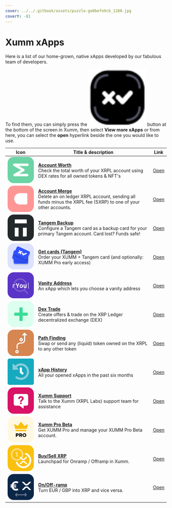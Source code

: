 ```yaml
---
cover: ../../.gitbook/assets/puzzle-ge0befe9cb_1280.jpg
coverY: -81
---
```


# Xumm xApps

&#x20;Here is a list of our home-grown, native xApps developed by our fabulous team of developers.

To find them, you can simply press the <img src="../../.gitbook/assets/Xumm Home Screen Button" alt="" data-size="line"> button at the bottom of the screen in Xumm, then select **View more xApps** or from here, you can select the **open** hyperlink beside the one you would like to use.

<table><thead><tr><th width="118.33333333333331">Icon</th><th width="524">Title &#x26; description</th><th>Link</th></tr></thead><tbody><tr><td><img src="../../.gitbook/assets/image (5) (1) (1) (1) (1).png" alt=""></td><td><a href="account-worth.md"><strong>Account Worth</strong></a><br>Check the total worth of your XRPL account using DEX rates for all owned tokens &#x26; NFT's</td><td><a href="https://xumm.app/detect/xapp:xumm.accountworth">Open</a></td></tr><tr><td><img src="../../.gitbook/assets/image (4) (1) (1).png" alt=""></td><td><a href="account-merge.md"><strong>Account Merge</strong></a><br>Delete an on ledger XRPL account, sending all funds minus the XRPL fee (5XRP) to one of your other accounts.</td><td><a href="https://xumm.app/detect/xapp:xumm.accountmerge">Open</a></td></tr><tr><td><img src="../../.gitbook/assets/image (3) (1) (1) (1).png" alt=""></td><td><a href="tangem-backup.md"><strong>Tangem Backup</strong></a><br>Configure a Tangem card as a backup card for your primary Tangem account. Card lost? Funds safe!</td><td><a href="https://xumm.app/detect/xapp:xumm.tangem-backup">Open</a></td></tr><tr><td><img src="../../.gitbook/assets/image (2) (2) (1).png" alt=""></td><td><a href="get-cards-tangem.md"><strong>Get cards (Tangem)</strong></a><br>Order your XUMM + Tangem card (and optionally: XUMM Pro early access)</td><td><a href="https://xumm.app/detect/xapp:xumm.tangem-order">Open</a></td></tr><tr><td><img src="../../.gitbook/assets/image (3) (1) (1).png" alt=""></td><td><a href="vanity-address.md"><strong>Vanity Address</strong></a><br>An xApp which lets you choose a vanity address</td><td><a href="https://xumm.app/detect/xapp:xumm.vanity">Open</a></td></tr><tr><td><img src="../../.gitbook/assets/image (1) (2) (1) (1).png" alt=""></td><td><a href="dex-trade.md"><strong>Dex Trade</strong></a><br>Create offers &#x26; trade on the XRP Ledger decentralized exchange (DEX)</td><td><a href="https://xumm.app/detect/xapp:xumm.dex">Open</a></td></tr><tr><td><img src="../../.gitbook/assets/image (2) (2) (2).png" alt=""></td><td><a href="path-finding.md"><strong>Path Finding</strong></a><br>Swap or send any (liquid) token owned on the XRPL to any other token</td><td><a href="https://xumm.app/detect/xapp:xumm.pathfinding">Open</a></td></tr><tr><td><img src="../../.gitbook/assets/image (7) (1) (1).png" alt=""></td><td><a href="broken-reference"><strong>xApp History</strong></a><br>All your opened xApps in the past six months</td><td><a href="https://xumm.app/detect/xapp:xumm.history">Open</a></td></tr><tr><td><img src="../../.gitbook/assets/image (8) (1).png" alt=""></td><td><a href="broken-reference"><strong>Xumm Support</strong></a><br>Talk to the Xumm (XRPL Labs) support team for assistance</td><td><a href="https://xumm.app/detect/xapp:xumm.support">Open</a></td></tr><tr><td><img src="../../.gitbook/assets/image (10) (1).png" alt=""></td><td><a href="xumm-pro-beta.md"><strong>Xumm Pro Beta</strong></a><br>Get XUMM Pro and manage your XUMM Pro Beta account.</td><td><a href="https://xumm.app/detect/xapp:xumm.pro-beta">Open</a></td></tr><tr><td><img src="../../.gitbook/assets/image (2) (3) (1).png" alt=""></td><td><a href="buy-sell-xrp.md"><strong>Buy/Sell XRP</strong></a><br>Launchpad for Onramp / Offramp in Xumm.</td><td><a href="https://xumm.app/detect/xapp:xumm.buysellxrp">Open</a></td></tr><tr><td><img src="../../.gitbook/assets/image (9) (1) (1).png" alt=""></td><td><a href="../../xumm-pro-beta/features-of-pro/on-off-ramp/"><strong>On/Off-ramp</strong></a><br>Turn EUR / GBP into XRP and vice versa.</td><td><a href="https://xumm.app/detect/xapp:xumm.onofframp">Open</a></td></tr></tbody></table>

